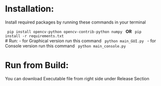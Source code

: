 # Installation:
<p>Install required packages by running these commands in your terminal</p>
<code> pip install opencv-python opencv-contrib-python numpy </code>
<b> OR </b>
<code> pip install -r requirements.txt </code>
<br>
# Run:
- for Graphical version run this command
<code> python main_GUI.py </code>
- for Console version run this command
<code> python main_console.py </code>

# Run from Build:
You can download Executable file from right side under Release Section
